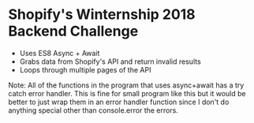 # Shopify's Winternship 2018 Backend Challenge
- Uses ES8 Async + Await
- Grabs data from Shopify's API and return invalid results
- Loops through multiple pages of the API

Note: All of the functions in the program that uses async+await has a try catch error handler. This is fine for small program like this but it would be better to just wrap them in an error handler function since I don't do anything special other than console.error the errors.
